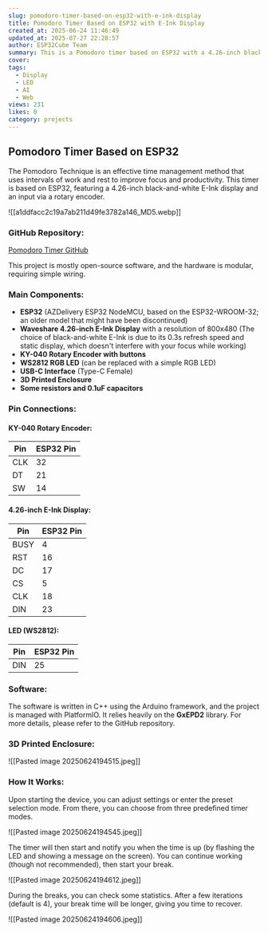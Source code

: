 ```yaml
---
slug: pomodoro-timer-based-on-esp32-with-e-ink-display
title: Pomodoro Timer Based on ESP32 with E-Ink Display
created_at: 2025-06-24 11:46:49
updated_at: 2025-07-27 22:28:57
author: ESP32Cube Team
summary: This is a Pomodoro timer based on ESP32 with a 4.26-inch black-and-white E-Ink display, featuring a rotary encoder for input. The timer helps manage work and break intervals efficiently.
cover:
tags:
  - Display
  - LED
  - AI
  - Web
views: 231
likes: 0
category: projects
---
```


## Pomodoro Timer Based on ESP32

The Pomodoro Technique is an effective time management method that uses intervals of work and rest to improve focus and productivity. This timer is based on ESP32, featuring a 4.26-inch black-and-white E-Ink display and an input via a rotary encoder.

![[a1ddfacc2c19a7ab211d49fe3782a146_MD5.webp]]

### GitHub Repository:
[Pomodoro Timer GitHub](https://github.com/Rukenshia/pomodoro)

This project is mostly open-source software, and the hardware is modular, requiring simple wiring.

### Main Components:

- **ESP32** (AZDelivery ESP32 NodeMCU, based on the ESP32-WROOM-32; an older model that might have been discontinued)
- **Waveshare 4.26-inch E-Ink Display** with a resolution of 800x480 (The choice of black-and-white E-Ink is due to its 0.3s refresh speed and static display, which doesn't interfere with your focus while working)
- **KY-040 Rotary Encoder with buttons**
- **WS2812 RGB LED** (can be replaced with a simple RGB LED)
- **USB-C Interface** (Type-C Female)
- **3D Printed Enclosure**
- **Some resistors and 0.1uF capacitors**

### Pin Connections:

#### KY-040 Rotary Encoder:
| Pin  | ESP32 Pin |
|------|-----------|
| CLK  | 32        |
| DT   | 21        |
| SW   | 14        |

#### 4.26-inch E-Ink Display:
| Pin  | ESP32 Pin |
|------|-----------|
| BUSY | 4         |
| RST  | 16        |
| DC   | 17        |
| CS   | 5         |
| CLK  | 18        |
| DIN  | 23        |

#### LED (WS2812):
| Pin  | ESP32 Pin |
|------|-----------|
| DIN  | 25        |

### Software:
The software is written in C++ using the Arduino framework, and the project is managed with PlatformIO. It relies heavily on the **GxEPD2** library. For more details, please refer to the GitHub repository.

### 3D Printed Enclosure:

![[Pasted image 20250624194515.jpeg]]

### How It Works:
Upon starting the device, you can adjust settings or enter the preset selection mode. From there, you can choose from three predefined timer modes.

![[Pasted image 20250624194545.jpeg]]

The timer will then start and notify you when the time is up (by flashing the LED and showing a message on the screen). You can continue working (though not recommended), then start your break.

![[Pasted image 20250624194612.jpeg]]

During the breaks, you can check some statistics. After a few iterations (default is 4), your break time will be longer, giving you time to recover.

![[Pasted image 20250624194606.jpeg]]
